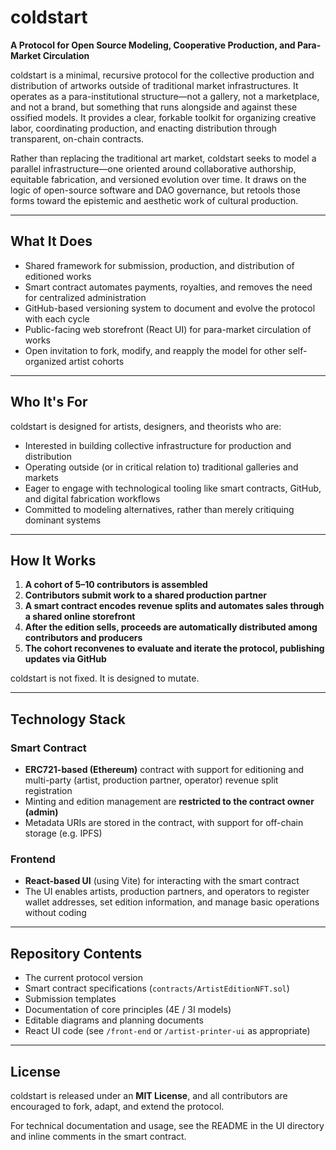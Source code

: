 # coldstart

**A Protocol for Open Source Modeling, Cooperative Production, and Para-Market Circulation**

coldstart is a minimal, recursive protocol for the collective production and distribution of artworks outside of traditional market infrastructures. It operates as a para-institutional structure—not a gallery, not a marketplace, and not a brand, but something that runs alongside and against these ossified models. It provides a clear, forkable toolkit for organizing creative labor, coordinating production, and enacting distribution through transparent, on-chain contracts.

Rather than replacing the traditional art market, coldstart seeks to model a parallel infrastructure—one oriented around collaborative authorship, equitable fabrication, and versioned evolution over time. It draws on the logic of open-source software and DAO governance, but retools those forms toward the epistemic and aesthetic work of cultural production.

---

## What It Does

- Shared framework for submission, production, and distribution of editioned works
- Smart contract automates payments, royalties, and removes the need for centralized administration
- GitHub-based versioning system to document and evolve the protocol with each cycle
- Public-facing web storefront (React UI) for para-market circulation of works
- Open invitation to fork, modify, and reapply the model for other self-organized artist cohorts

---

## Who It's For

coldstart is designed for artists, designers, and theorists who are:

- Interested in building collective infrastructure for production and distribution
- Operating outside (or in critical relation to) traditional galleries and markets
- Eager to engage with technological tooling like smart contracts, GitHub, and digital fabrication workflows
- Committed to modeling alternatives, rather than merely critiquing dominant systems

---

## How It Works

1. **A cohort of 5–10 contributors is assembled**
2. **Contributors submit work to a shared production partner**
3. **A smart contract encodes revenue splits and automates sales through a shared online storefront**
4. **After the edition sells, proceeds are automatically distributed among contributors and producers**
5. **The cohort reconvenes to evaluate and iterate the protocol, publishing updates via GitHub**

coldstart is not fixed. It is designed to mutate.

---

## Technology Stack

### Smart Contract

- **ERC721-based (Ethereum)** contract with support for editioning and multi-party (artist, production partner, operator) revenue split registration
- Minting and edition management are **restricted to the contract owner (admin)**
- Metadata URIs are stored in the contract, with support for off-chain storage (e.g. IPFS)

### Frontend

- **React-based UI** (using Vite) for interacting with the smart contract
- The UI enables artists, production partners, and operators to register wallet addresses, set edition information, and manage basic operations without coding

---

## Repository Contents

- The current protocol version
- Smart contract specifications (`contracts/ArtistEditionNFT.sol`)
- Submission templates
- Documentation of core principles (4E / 3I models)
- Editable diagrams and planning documents
- React UI code (see `/front-end` or `/artist-printer-ui` as appropriate)

---

## License

coldstart is released under an **MIT License**, and all contributors are encouraged to fork, adapt, and extend the protocol.

For technical documentation and usage, see the README in the UI directory and inline comments in the smart contract.

